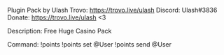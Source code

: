 Plugin Pack by Ulash
Trovo: https://trovo.live/ulash
Discord: Ulash#3836
Donate: https://trovo.live/ulash <3

Description:
Free Huge Casino Pack

Command:
	!points
  !points set @User <amount>
  !points send @User <amount>
